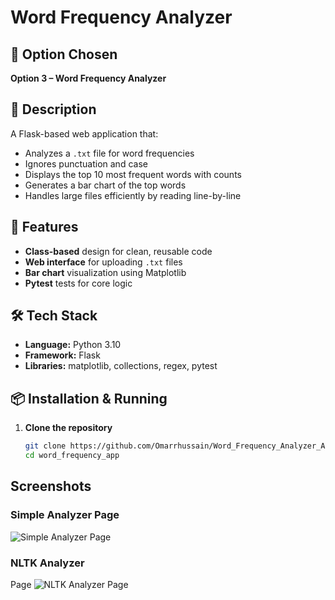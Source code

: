 # Word Frequency Analyzer

## 📌 Option Chosen
**Option 3 – Word Frequency Analyzer**

## 📄 Description
A Flask-based web application that:
- Analyzes a `.txt` file for word frequencies
- Ignores punctuation and case
- Displays the top 10 most frequent words with counts
- Generates a bar chart of the top words
- Handles large files efficiently by reading line-by-line

## 🚀 Features
- **Class-based** design for clean, reusable code
- **Web interface** for uploading `.txt` files
- **Bar chart** visualization using Matplotlib
- **Pytest** tests for core logic

## 🛠 Tech Stack
- **Language:** Python 3.10
- **Framework:** Flask
- **Libraries:** matplotlib, collections, regex, pytest

## 📦 Installation & Running

1. **Clone the repository**
   ```bash
   git clone https://github.com/Omarrhussain/Word_Frequency_Analyzer_App/tree/main
   cd word_frequency_app

## Screenshots

### Simple Analyzer Page
![Simple Analyzer Page](https://github.com/Omarrhussain/Word_Frequency_Analyzer_App/blob/main/Word_Frequency_Analyzer/images/screenshot1.png)

### NLTK Analyzer
Page
![NLTK Analyzer Page](https://github.com/Omarrhussain/Word_Frequency_Analyzer_App/blob/main/Word_Frequency_Analyzer/images/screenshot2.png)


